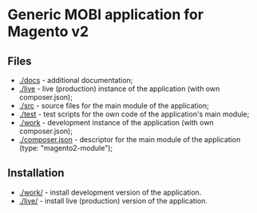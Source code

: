 # Generic MOBI application for Magento v2



## Files

* [./docs](./docs) - additional documentation;
* [./live](./live) - live (production) instance of the application (with own composer.json);
* [./src](./src) - source files for the main module of the application;
* [./test](./test) - test scripts for the own code of the application's main module;
* [./work](./work) - development instance of the application (with own composer.json);
* [./composer.json](./composer.json) - descriptor for the main module of the application (type: "magento2-module"); 



## Installation

* [./work/](./work/) - install development version of the application.
* [./live/](./live/) - install live (production) version of the application.
